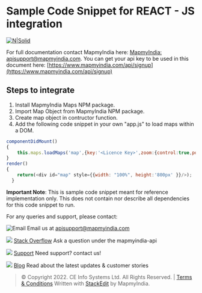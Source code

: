 # Sample Code Snippet for REACT - JS integration

[![N|Solid](https://www.mapmyindia.com/api/img/mapmyindia-api.png)](https://www.mapmyindia.com/api/)

For full documentation contact MapmyIndia here: 
[MapmyIndia: apisupport@mapmyindia.com](mailto:apisupport@mapmyindia.com).
You can get your api key to be used in this document here: [https://www.mapmyindia.com/api/signup](https://www.mapmyindia.com/api/signup)

## Steps to integrate

 1. Install MapmyIndia Maps NPM package.
 2. Import Map Object from MapmyIndia NPM package.
 3. Create map object in contructor function.
 4. Add the following code snippet in your own "app.js" to load maps within a DOM.
```js
componentDidMount()
{
    this.maps.loadMaps('map',{key:'<Licence Key>',zoom:{control:true,position:[]},search:{control:true,width:'calc(100vw - 92px)'},location:{control: true,initial:true,zoom:16,bounds:true,position:[]}})
}
render() 
{
    return(<div id="map" style={{width: "100%", height:'800px' }}/>);
  }
```

**Important Note**: This is  sample code snippet meant for reference implementation only. This does not contain nor describe all dependencies for this code snippet to run. 

For any queries and support, please contact: 

![Email](https://www.google.com/a/cpanel/mapmyindia.co.in/images/logo.gif?service=google_gsuite) 
Email us at [apisupport@mapmyindia.com](mailto:apisupport@mapmyindia.com)

![](https://www.mapmyindia.com/api/img/icons/stack-overflow.png)
[Stack Overflow](https://stackoverflow.com/questions/tagged/mapmyindia-api)
Ask a question under the mapmyindia-api

![](https://www.mapmyindia.com/api/img/icons/support.png)
[Support](https://www.mapmyindia.com/api/index.php#f_cont)
Need support? contact us!

![](https://www.mapmyindia.com/api/img/icons/blog.png)
[Blog](http://www.mapmyindia.com/blog/)
Read about the latest updates & customer stories


> © Copyright 2022. CE Info Systems Ltd. All Rights Reserved. | [Terms & Conditions](http://www.mapmyindia.com/api/terms-&-conditions)
>  Written with [StackEdit](https://stackedit.io/) by MapmyIndia.